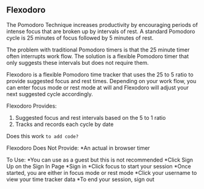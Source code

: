 ## Flexodoro

The Pomodoro Technique increases productivity by encouraging periods of intense focus that are broken up by intervals of rest.  A standard Pomodoro cycle is 25 minutes of focus followed by 5 minutes of rest.

The problem with traditional Pomodoro timers is that the 25 minute timer often interrupts work flow. The solution is a flexible Pomodoro timer that only suggests these intervals but does not require them.

Flexodoro is a flexible Pomodoro time tracker that uses the 25 to 5 ratio to provide suggested focus and rest times. Depending on your work flow, you can enter focus mode or rest mode at will and Flexodoro will adjust your next suggested cycle accordingly.

Flexodoro Provides:
1. Suggested focus and rest intervals based on the 5 to 1 ratio
2. Tracks and records each cycle by date

Does this work `to add code?`

Flexodoro Does Not Provide:
  *An actual in browser timer

To Use:
  *You can use as a guest but this is not recommended
  *Click Sign Up on the Sign In Page
  *Sign in
  *Click focus to start your session
  *Once started, you are either in focus mode or rest mode
  *Click your username to view your time tracker data
  *To end your session, sign out
